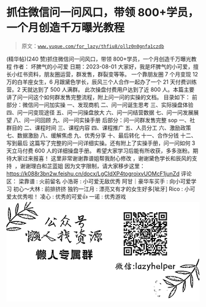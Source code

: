 # 抓住微信问一问风口，带领 800+学员，一个月创造千万曝光教程

> 原文：[`www.yuque.com/for_lazy/thfiu8/ollz0n0gnfa1czdb`](https://www.yuque.com/for_lazy/thfiu8/ollz0n0gnfa1czdb)

<ne-h2 id="db97e2bf" data-lake-id="db97e2bf"><ne-heading-ext><ne-heading-anchor></ne-heading-anchor><ne-heading-fold></ne-heading-fold></ne-heading-ext><ne-heading-content><ne-text id="uaee7c526">(精华帖)(240 赞)抓住微信问一问风口，带领 800+学员，一个月创造千万曝光教程</ne-text></ne-heading-content></ne-h2> <ne-p id="ud776c6d9" data-lake-id="ud776c6d9"><ne-text id="u3d8e75d9">作者： 坏脾气的小可爱</ne-text></ne-p> <ne-p id="u3a578a73" data-lake-id="u3a578a73"><ne-text id="u9d36c8d6">日期：2023-08-01</ne-text></ne-p> <ne-p id="u6582cc66" data-lake-id="u6582cc66"><ne-text id="u13306cc9">大家好，我是坏脾气的小可爱，擅长小红书资料，朋友圈运营，群发售，群裂变等等。</ne-text></ne-p> <ne-p id="u9af9f220" data-lake-id="u9af9f220"><ne-text id="ud048c23b">一个靠朋友圈 7 个月变现 12 万的白羊座女生，6 月跟黛色学长，辰风三个人合作一起办了一个 21 天付费训练营。2 天就达到了 500 人满群。</ne-text></ne-p> <ne-p id="u48d1292e" data-lake-id="u48d1292e"><ne-text id="u2c42cba4">此次操盘付费用户达到了近 800 人。本篇主要讲了问一问这个如何群发售完整流程，附上问一问的实操的文档。</ne-text></ne-p> <ne-p id="u9927d578" data-lake-id="u9927d578"><ne-text id="u895e9414">目录如下：</ne-text> <ne-text id="uc2d832ea">前部分：微信问一问加实操</ne-text> <ne-text id="u13e76d7c">一、发现商机</ne-text> <ne-text id="uaf2603b6">二、问一问诞生思考</ne-text> <ne-text id="u12967fd3">三、实际操盘体验</ne-text> <ne-text id="u746bded0">四、问一问变现途径</ne-text> <ne-text id="u95f3f3de">五、问一问操盘放大</ne-text> <ne-text id="u64fa1826">六、问一问结营数据</ne-text> <ne-text id="u5b9027a1">七、问一问发展展望</ne-text> <ne-text id="u943d974b">八、问一问回顾</ne-text> <ne-text id="ue0a75b4a">九、问一问实操手册</ne-text></ne-p> <ne-p id="ufc34ca75" data-lake-id="ufc34ca75"><ne-text id="u4768a8e0">后部分：问一问群发售完整 sop</ne-text> <ne-text id="u9f7ccbc7">一、社群目的</ne-text> <ne-text id="uc1ad75c4">二、课程时间</ne-text> <ne-text id="u66c53f2c">三、课程内容</ne-text> <ne-text id="u9b4007e2">四、课程推广</ne-text> <ne-text id="ua1c9583d">五、人员分工</ne-text> <ne-text id="ufde58a42">六、激励政策</ne-text> <ne-text id="u9835385c">七、数据激励</ne-text> <ne-text id="ubc86e61d">八、缓解焦虑</ne-text> <ne-text id="u8bbf3996">九、优秀分享</ne-text> <ne-text id="uc8701195">十、最后转化</ne-text> <ne-text id="u9840c590">十一、合作分钱</ne-text> <ne-text id="u01dd3fdb">十二、写到最后</ne-text></ne-p> <ne-p id="u8d99100b" data-lake-id="u8d99100b"><ne-text id="ud1e3975c">这篇写了完整的问一问详细实操。还有附上了实操手册，问一问如何 3 天立马付费 600 人的详细操盘手册。</ne-text></ne-p> <ne-p id="ua804c62d" data-lake-id="ua804c62d"><ne-text id="ua11a6c68">希望大家学习后能有所收获，多多涨粉。期待大家过来报喜！</ne-text></ne-p> <ne-p id="u90a24ac9" data-lake-id="u90a24ac9"><ne-text id="ue40c1788">这里非常谢谢靠谱姐帮我耐心修改 ，谢谢黛色学长和辰风的支持  ，谢谢理白和芷蓝姐</ne-text></ne-p> <ne-p id="u42497bb1" data-lake-id="u42497bb1"><ne-text id="uda929a0b">因为文字限制，请大家移步这里：</ne-text>[<ne-text id="u4326f04f">https://k088r3bn2w.feishu.cn/docx/LgCIdXP4togroixvUOMcF1junZd</ne-text>](https://k088r3bn2w.feishu.cn/docx/LgCIdXP4togroixvUOMcF1junZd)</ne-p> <ne-hole id="uc4b42f9b" data-lake-id="uc4b42f9b"><ne-card data-card-name="hr" data-card-type="block" id="KlpN1" data-event-boundary="card"><ne-p id="ubf741b4e" data-lake-id="ubf741b4e"><ne-text id="u98d6060a">评论区：</ne-text></ne-p> <ne-p id="u9502e022" data-lake-id="u9502e022"><ne-text id="u98561eb0">梁靠谱 : 火前留名</ne-text> <ne-text id="u489d4c3a">小浩哥 : 小可爱无敌优秀</ne-text> <ne-text id="u6b90a6fc">阿甘｜豪华车买手 : 向小可爱学习</ne-text> <ne-text id="uf3d03d24">初心～大林 : 前排挤挤</ne-text> <ne-text id="uee87142a">独钓一江月 : 漂亮又有才的女生好多[呲牙]</ne-text> <ne-text id="ucfc7f649">Rico : 小可爱太优秀啦！</ne-text> <ne-text id="u4c4945bd">凌心 : 优秀的可爱👍</ne-text> <ne-text id="uc2df7bd1">一诺 : 优秀游戏</ne-text></ne-p> <ne-p id="ua16c063f" data-lake-id="ua16c063f"><ne-card data-card-name="image" data-card-type="inline" id="wMUl4" data-event-boundary="card">![](img/894d30a529e7c37bcd3392323c99941c.png)  <ne-hole id="u4f36f3af" data-lake-id="u4f36f3af"><ne-card data-card-name="hr" data-card-type="block" id="i7hoE" data-event-boundary="card"></ne-card></ne-hole></ne-card></ne-p></ne-card></ne-hole>